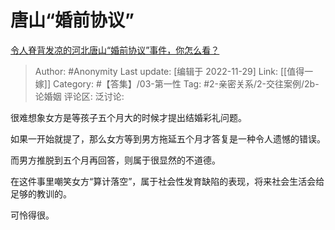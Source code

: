 # 唐山“婚前协议”
[令人脊背发凉的河北唐山“婚前协议”事件，你怎么看？](https://www.zhihu.com/question/568818440/answer/2779313571)

> Author: #Anonymity
> Last update: [编辑于 2022-11-29]
> Link: [[值得一嫁]]
> Category: #【答集】/03-第一性
> Tag: #2-亲密关系/2-交往案例/2b-论婚姻
> 评论区:
> 泛讨论:

很难想象女方是等孩子五个月大的时候才提出结婚彩礼问题。

如果一开始就提了，那么女方等到男方拖延五个月才答复是一种令人遗憾的错误。

而男方推脱到五个月再回答，则属于很显然的不道德。

在这件事里嘲笑女方“算计落空”，属于社会性发育缺陷的表现，将来社会生活会给足够的教训的。

可怜得很。
